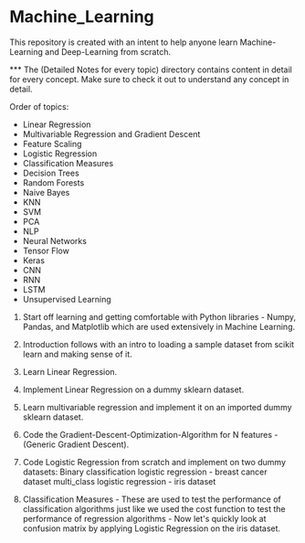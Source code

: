 # Machine_Learning
This repository is created with an intent to help anyone learn Machine-Learning and Deep-Learning from scratch.

*** The (Detailed Notes for every topic) directory contains content in detail for every concept. Make sure to check it out to understand any concept in detail.

Order of topics:
- Linear Regression
- Multivariable Regression and Gradient Descent
- Feature Scaling
- Logistic Regression
- Classification Measures
- Decision Trees
- Random Forests
- Naive Bayes
- KNN
- SVM
- PCA
- NLP
- Neural Networks
- Tensor Flow
- Keras
- CNN
- RNN
- LSTM
- Unsupervised Learning



1. Start off learning and getting comfortable with Python libraries - Numpy, Pandas, and Matplotlib which are used extensively in Machine Learning.

2. Introduction follows with an intro to loading a sample dataset from scikit learn and making sense of it.

3. Learn Linear Regression.

4. Implement Linear Regression on a dummy sklearn dataset.

5. Learn multivariable regression and implement it on an imported dummy sklearn dataset.

6. Code the Gradient-Descent-Optimization-Algorithm for N features - (Generic Gradient Descent).

7. Code Logistic Regression from scratch and implement on two dummy datasets:
    Binary classification logistic regression - breast cancer dataset
    multi_class logistic regression - iris dataset
    
8. Classification Measures - These are used to test the performance of classification algorithms just like we used the cost function to test the performance of regression algorithms - Now let's quickly look at confusion matrix by applying Logistic Regression on the iris dataset.
